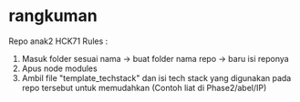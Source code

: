 # rangkuman
Repo anak2 HCK71
Rules : 
1. Masuk folder sesuai nama -> buat folder nama repo -> baru isi reponya
2. Apus node modules
3. Ambil file "template_techstack" dan isi tech stack yang digunakan pada repo tersebut untuk memudahkan (Contoh liat di Phase2/abel/IP)
